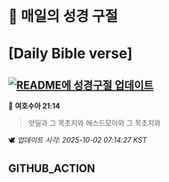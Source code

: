 # 🙏 매일의 성경 구절
# [Daily Bible verse]
## [![README에 성경구절 업데이트](https://github.com/DONGSUKA/first_test/actions/workflows/update-readme-bible.yml/badge.svg)](https://github.com/DONGSUKA/first_test/actions/workflows/update-readme-bible.yml)
<!-- START_BIBLE_VERSE -->
📖 **여호수아 21:14**
> 얏딜과 그 목초지와 에스드모아와 그 목초지와

🕊️ _업데이트 시각: 2025-10-02 07:14:27 KST_
  <!-- END_BIBLE_VERSE -->
## GITHUB_ACTION
